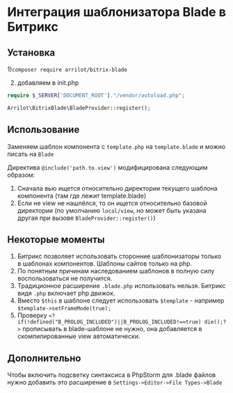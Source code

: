 # Интеграция шаблонизатора Blade в Битрикс

## Установка

1)```composer require arrilot/bitrix-blade```

2) добавляем в init.php

```php
require $_SERVER['DOCUMENT_ROOT']."/vendor/autoload.php";

Arrilot\BitrixBlade\BladeProvider::register();
```

## Использование

Заменяем шаблон компонента с `template.php` на `template.blade` и можно писать на `Blade`

Директива `@include('path.to.view')` модифицирована следующим образом:

1. Сначала вью ищется относительно директории текущего шаблона компонента (там где лежит template.blade)
2. Если не view не нашлёлся, то он ищется относительно базовой директории (по умолчанию `local/view`, но может быть указана другая при вызове `BladeProvider::register()`)

## Некоторые моменты

1. Битрикс позволяет использовать сторонние шаблонизаторы только в шаблонах компонентов. Шаблоны сайтов только на php.
2. По понятным причинам наследованием шаблонов в полную силу воспользоваться не получится.
3. Традиционное расширение `.blade.php` использовать нельзя. Битрикс видя `.php` включает php движок.
4. Вместо `$this` в шаблоне следует использовать `$template` - например `$template->setFrameMode(true);`
5. Проверку `<?if(!defined("B_PROLOG_INCLUDED")||B_PROLOG_INCLUDED!==true) die();?>` прописывать в blade-шаблоне не нужно, она добавляется в скомпилированные view автоматически.

## Дополнительно

Чтобы включить подсветку синтаксиса в PhpStorm для .blade файлов нужно добавить это расширение в
`Settings->Editor->File Types->Blade`